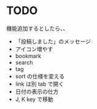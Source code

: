 # TODO
機能追加するとしたら、、
* 「投稿しました」のメッセージ
* アイコン増やす
* bookmark
* search
* tag
* sort の仕様を変える
* link は別 tab で開く
* 日付の表示の仕方
* J, K key で移動

